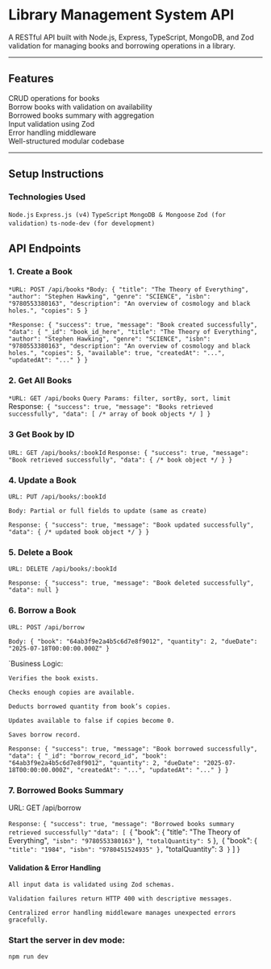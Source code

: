 # Library Management System API

A RESTful API built with Node.js, Express, TypeScript, MongoDB, and Zod validation for managing books and borrowing operations in a library.

---

## Features

CRUD operations for books  
 Borrow books with validation on availability  
 Borrowed books summary with aggregation  
 Input validation using Zod  
 Error handling middleware  
 Well-structured modular codebase

---

## Setup Instructions

### Technologies Used

`Node.js`
`Express.js (v4)`
`TypeScript`
`MongoDB & Mongoose`
`Zod (for validation)`
`ts-node-dev (for development)`

## API Endpoints

### 1. Create a Book

`*URL: POST /api/books`
`*Body:
{
  "title": "The Theory of Everything",
  "author": "Stephen Hawking",
  "genre": "SCIENCE",
  "isbn": "9780553380163",
  "description": "An overview of cosmology and black holes.",
  "copies": 5
}`

`*Response:
{
  "success": true,
  "message": "Book created successfully",
  "data": {
    "_id": "book_id_here",
    "title": "The Theory of Everything",
    "author": "Stephen Hawking",
    "genre": "SCIENCE",
    "isbn": "9780553380163",
    "description": "An overview of cosmology and black holes.",
    "copies": 5,
    "available": true,
    "createdAt": "...",
    "updatedAt": "..."
  }
}`

### 2. Get All Books

`*URL: GET /api/books`
`Query Params: filter, sortBy, sort, limit
` Response:`
 {
  "success": true,
  "message": "Books retrieved successfully",
  "data": [ /* array of book objects */ ]
}`

### 3 Get Book by ID

`URL: GET /api/books/:bookId`
`Response:
{
  "success": true,
  "message": "Book retrieved successfully",
  "data": { /* book object */ }
}`

### 4. Update a Book

`URL: PUT /api/books/:bookId`

`Body: Partial or full fields to update (same as create)`

`Response:
{
  "success": true,
  "message": "Book updated successfully",
  "data": { /* updated book object */ }
}`

### 5. Delete a Book

`URL: DELETE /api/books/:bookId`

`Response:
{
  "success": true,
  "message": "Book deleted successfully",
  "data": null
}`

### 6. Borrow a Book

`URL: POST /api/borrow`

`Body:
{
  "book": "64ab3f9e2a4b5c6d7e8f9012",
  "quantity": 2,
  "dueDate": "2025-07-18T00:00:00.000Z"
}`

`Business Logic:

`Verifies the book exists.`

`Checks enough copies are available.`

`Deducts borrowed quantity from book’s copies.`

`Updates available to false if copies become 0.`

`Saves borrow record.`

`Response:
{
  "success": true,
  "message": "Book borrowed successfully",
  "data": {
    "_id": "borrow_record_id",
    "book": "64ab3f9e2a4b5c6d7e8f9012",
    "quantity": 2,
    "dueDate": "2025-07-18T00:00:00.000Z",
    "createdAt": "...",
    "updatedAt": "..."
  }
}`

### 7. Borrowed Books Summary

URL: GET /api/borrow

`Response:`
`{
  "success": true,
  "message": "Borrowed books summary retrieved successfully"`
`"data": [
 `{
"book": {
"title": "The Theory of Everything",`
        "isbn": "9780553380163"`
},`
      "totalQuantity": 5`
},`
    `{
"book": {`
        "title": "1984",
        "isbn": "9780451524935"
      },`
"totalQuantity": 3`
    }`
]
}`
`

#### Validation & Error Handling

`All input data is validated using Zod schemas.`

`Validation failures return HTTP 400 with descriptive messages.`

`Centralized error handling middleware manages unexpected errors gracefully.`

### Start the server in dev mode:

`npm run dev`
